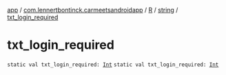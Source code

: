 [app](../../../index.md) / [com.lennertbontinck.carmeetsandroidapp](../../index.md) / [R](../index.md) / [string](index.md) / [txt_login_required](./txt_login_required.md)

# txt_login_required

`static val txt_login_required: `[`Int`](https://kotlinlang.org/api/latest/jvm/stdlib/kotlin/-int/index.html)
`static val txt_login_required: `[`Int`](https://kotlinlang.org/api/latest/jvm/stdlib/kotlin/-int/index.html)